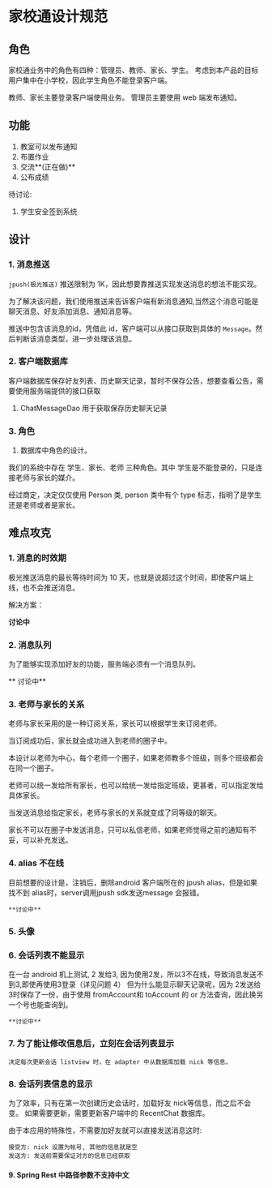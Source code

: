 # 家校通设计规范

## 角色

家校通业务中的角色有四种：管理员、教师、家长、学生。
考虑到本产品的目标用户集中在小学校，因此学生角色不能登录客户端。

教师、家长主要登录客户端使用业务。
管理员主要使用 web 端发布通知。

## 功能
1. 教室可以发布通知
2. 布置作业
3. 交流**(正在做)**
4. 公布成绩

待讨论:
1. 学生安全签到系统

## 设计

### 1. 消息推送

`jpush(极光推送)` 推送限制为 1K，因此想要靠推送实现发送消息的想法不能实现。

为了解决该问题，我们使用推送来告诉客户端有新消息通知,当然这个消息可能是聊天消息、好友添加消息、通知消息等。

推送中包含该消息的id，凭借此 id，客户端可以从接口获取到具体的 `Message`。然后判断该消息类型，进一步处理该消息。

### 2. 客户端数据库
客户端数据库保存好友列表、历史聊天记录，暂时不保存公告，想要查看公告，需要使用服务端提供的接口获取

1. ChatMessageDao 用于获取保存历史聊天记录

### 3. 角色
1. 数据库中角色的设计。

我们的系统中存在 学生、家长、老师 三种角色。其中 学生是不能登录的，只是连接老师与家长的媒介。

经过商定，决定仅仅使用 Person 类, person 类中有个 type 标志，指明了是学生还是老师或者是家长。

## 难点攻克
### 1. 消息的时效期

极光推送消息的最长等待时间为 10 天，也就是说超过这个时间，即使客户端上线，也不会推送消息。

解决方案： 

  **讨论中**

### 2. 消息队列

为了能够实现添加好友的功能，服务端必须有一个消息队列。

  ** 讨论中**

### 3. 老师与家长的关系

老师与家长采用的是一种订阅关系，家长可以根据学生来订阅老师。

当订阅成功后，家长就会成功进入到老师的圈子中。

本设计以老师为中心，每个老师一个圈子，如果老师教多个班级，则多个班级都会在同一个圈子。

老师可以统一发给所有家长，也可以给统一发给指定班级，更甚者，可以指定发给具体家长。

当发送消息给指定家长，老师与家长的关系就变成了同等级的聊天。

家长不可以在圈子中发送消息，只可以私信老师，如果老师觉得之前的通知有不妥，可以补充发送。


### 4. alias 不在线

目前想要的设计是，注销后，删除android 客户端所在的 jpush alias，但是如果找不到 alias时，server调用jpush sdk发送message 会报错。
    
    **讨论中**

### 5. 头像

### 6. 会话列表不能显示

在一台 android 机上测试, 2 发给3, 因为使用2发，所以3不在线，导致消息发送不到3,即使再使用3登录（详见问题 4）
但为什么能显示聊天记录呢，因为 2发送给3时保存了一份，由于使用 fromAccount和 toAccount 的 or 方法查询，因此换另一个号也能查询到。

    **讨论中**

### 7. 为了能让修改信息后，立刻在会话列表显示

    决定每次更新会话 listview 时，在 adapter 中从数据库加载 nick 等信息。

### 8. 会话列表信息的显示

为了效率，只有在第一次创建历史会话时，加载好友 nick等信息，而之后不会变。
如果需要更新，需要更新客户端中的 RecentChat 数据库。

由于本应用的特殊性，不需要加好友就可以直接发送消息这时:

    接受方: nick 设置为帐号, 其他的信息就是空
    发送方: 发送前需要保证对方的信息已经获取


#### 9. Spring Rest 中路径参数不支持中文


